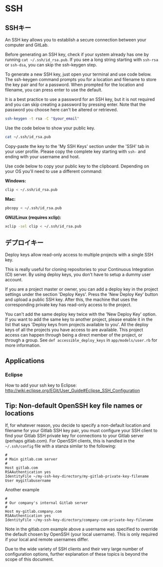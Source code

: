 # SSH

## SSHキー

An SSH key allows you to establish a secure connection between your
computer and GitLab.

Before generating an SSH key, check if your system already has one by
running `cat ~/.ssh/id_rsa.pub`. If you see a long string starting with
`ssh-rsa` or `ssh-dsa`, you can skip the ssh-keygen step.

To generate a new SSH key, just open your terminal and use code below. The
ssh-keygen command prompts you for a location and filename to store the key
pair and for a password. When prompted for the location and filename, you
can press enter to use the default.

It is a best practice to use a password for an SSH key, but it is not
required and you can skip creating a password by pressing enter. Note that
the password you choose here can't be altered or retrieved.

```bash
ssh-keygen -t rsa -C "$your_email"
```

Use the code below to show your public key.

```bash
cat ~/.ssh/id_rsa.pub
```

Copy-paste the key to the 'My SSH Keys' section under the 'SSH' tab in your
user profile. Please copy the complete key starting with `ssh-` and ending
with your username and host.

Use code below to copy your public key to the clipboard. Depending on your
OS you'll need to use a different command:

**Windows:**
```bash
clip < ~/.ssh/id_rsa.pub
```

**Mac:**
```bash
pbcopy < ~/.ssh/id_rsa.pub
```

**GNU/Linux (requires xclip):**
```bash
xclip -sel clip < ~/.ssh/id_rsa.pub
```

## デプロイキー

Deploy keys allow read-only access to multiple projects with a single SSH
key.

This is really useful for cloning repositories to your Continuous
Integration (CI) server. By using deploy keys, you don't have to setup a
dummy user account.

If you are a project master or owner, you can add a deploy key in the
project settings under the section 'Deploy Keys'. Press the 'New Deploy
Key' button and upload a public SSH key. After this, the machine that uses
the corresponding private key has read-only access to the project.

You can't add the same deploy key twice with the 'New Deploy Key' option.
If you want to add the same key to another project, please enable it in the
list that says 'Deploy keys from projects available to you'. All the deploy
keys of all the projects you have access to are available. This project
access can happen through being a direct member of the project, or through
a group. See `def accessible_deploy_keys` in `app/models/user.rb` for more
information.

## Applications

### Eclipse

How to add your ssh key to Eclipse: http://wiki.eclipse.org/EGit/User_Guide#Eclipse_SSH_Configuration

## Tip: Non-default OpenSSH key file names or locations

If, for whatever reason, you decide to specify a non-default location and filename for your Gitlab SSH key pair, you must configure your SSH client to find your Gitlab SSH private key for connections to your Gitlab server (perhaps gitlab.com). For OpenSSH clients, this is handled in the `~/.ssh/config` file with a stanza similar to the following:

```
#
# Main gitlab.com server
#
Host gitlab.com
RSAAuthentication yes
IdentityFile ~/my-ssh-key-directory/my-gitlab-private-key-filename
User mygitlabusername
```

Another example
```
#
# Our company's internal Gitlab server
#
Host my-gitlab.company.com
RSAAuthentication yes
IdentityFile ~/my-ssh-key-directory/company-com-private-key-filename
```

Note in the gitlab.com example above a username was specified to override the default chosen by OpenSSH (your local username). This is only required if your local and remote usernames differ.

Due to the wide variety of SSH clients and their very large number of configuration options, further explanation of these topics is beyond the scope of this document.
